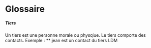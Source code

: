  # Glossaire

##### Tiers
Un tiers est une personne morale ou physqiue. Le tiers comporte des contacts.
Exemple :
** jean est un contact du tiers LDM 

